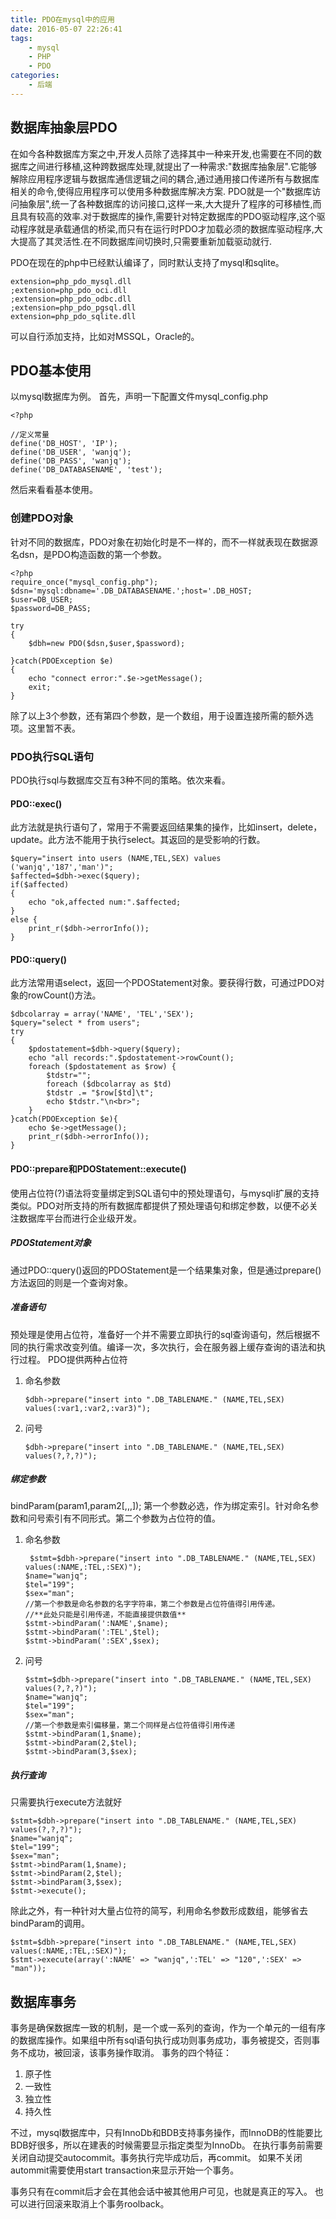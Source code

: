 ```yaml
---
title: PDO在mysql中的应用
date: 2016-05-07 22:26:41
tags:
    - mysql
    - PHP
    - PDO
categories:
    - 后端
---
```

## 数据库抽象层PDO
在如今各种数据库方案之中,开发人员除了选择其中一种来开发,也需要在不同的数据库之间进行移植,这种跨数据库处理,就提出了一种需求:"数据库抽象层".它能够解除应用程序逻辑与数据库通信逻辑之间的耦合,通过通用接口传递所有与数据库相关的命令,使得应用程序可以使用多种数据库解决方案.
PDO就是一个"数据库访问抽象层",统一了各种数据库的访问接口,这样一来,大大提升了程序的可移植性,而且具有较高的效率.对于数据库的操作,需要针对特定数据库的PDO驱动程序,这个驱动程序就是承载通信的桥梁,而只有在运行时PDO才加载必须的数据库驱动程序,大大提高了其灵活性.在不同数据库间切换时,只需要重新加载驱动就行.
<!-- more -->
PDO在现在的php中已经默认编译了，同时默认支持了mysql和sqlite。
```
extension=php_pdo_mysql.dll
;extension=php_pdo_oci.dll
;extension=php_pdo_odbc.dll
;extension=php_pdo_pgsql.dll
extension=php_pdo_sqlite.dll
```
可以自行添加支持，比如对MSSQL，Oracle的。

## PDO基本使用
以mysql数据库为例。
首先，声明一下配置文件mysql_config.php
```
<?php

//定义常量  
define('DB_HOST', 'IP');  
define('DB_USER', 'wanjq');  
define('DB_PASS', 'wanjq');  
define('DB_DATABASENAME', 'test'); 

```
然后来看看基本使用。
### 创建PDO对象
针对不同的数据库，PDO对象在初始化时是不一样的，而不一样就表现在数据源名dsn，是PDO构造函数的第一个参数。
```
<?php
require_once("mysql_config.php");
$dsn='mysql:dbname='.DB_DATABASENAME.';host='.DB_HOST;
$user=DB_USER;
$password=DB_PASS;

try
{
    $dbh=new PDO($dsn,$user,$password);
    
}catch(PDOException $e)
{
    echo "connect error:".$e->getMessage();
    exit;
}
```
除了以上3个参数，还有第四个参数，是一个数组，用于设置连接所需的额外选项。这里暂不表。
### PDO执行SQL语句
PDO执行sql与数据库交互有3种不同的策略。依次来看。
#### PDO::exec()
此方法就是执行语句了，常用于不需要返回结果集的操作，比如insert，delete，update。此方法不能用于执行select。其返回的是受影响的行数。
```
$query="insert into users (NAME,TEL,SEX) values ('wanjq','187','man')";
$affected=$dbh->exec($query);
if($affected)
{
    echo "ok,affected num:".$affected;
}
else {
    print_r($dbh->errorInfo());
}
```
#### PDO::query()
此方法常用语select，返回一个PDOStatement对象。要获得行数，可通过PDO对象的rowCount()方法。
```
$dbcolarray = array('NAME', 'TEL','SEX');  
$query="select * from users";
try
{
    $pdostatement=$dbh->query($query);
    echo "all records:".$pdostatement->rowCount();
    foreach ($pdostatement as $row) {
        $tdstr="";
        foreach ($dbcolarray as $td)  
        $tdstr .= "$row[$td]\t";  
        echo $tdstr."\n<br>";
    }
}catch(PDOException $e){
    echo $e->getMessage();
    print_r($dbh->errorInfo());
}
```
#### PDO::prepare和PDOStatement::execute()
使用占位符(?)语法将变量绑定到SQL语句中的预处理语句，与mysqli扩展的支持类似。PDO对所支持的所有数据库都提供了预处理语句和绑定参数，以便不必关注数据库平台而进行企业级开发。
##### PDOStatement对象
通过PDO::query()返回的PDOStatement是一个结果集对象，但是通过prepare()方法返回的则是一个查询对象。
##### 准备语句
预处理是使用占位符，准备好一个并不需要立即执行的sql查询语句，然后根据不同的执行需求改变列值。编译一次，多次执行，会在服务器上缓存查询的语法和执行过程。
PDO提供两种占位符
1. 命名参数
	```
    $dbh->prepare("insert into ".DB_TABLENAME." (NAME,TEL,SEX) values(:var1,:var2,:var3)");
    ```
2. 问号
	```
    $dbh->prepare("insert into ".DB_TABLENAME." (NAME,TEL,SEX) values(?,?,?)");
    ```
    
##### 绑定参数
bindParam(param1,param2[,,,]);
第一个参数必选，作为绑定索引。针对命名参数和问号索引有不同形式。第二个参数为占位符的值。
1. 命名参数
	```
     $stmt=$dbh->prepare("insert into ".DB_TABLENAME." (NAME,TEL,SEX) values(:NAME,:TEL,:SEX)");
    $name="wanjq";
    $tel="199";
    $sex="man";
    //第一个参数是命名参数的名字字符串，第二个参数是占位符值得引用传递。
    //**此处只能是引用传递，不能直接提供数值**
    $stmt->bindParam(':NAME',$name);
    $stmt->bindParam(':TEL',$tel);
    $stmt->bindParam(':SEX',$sex);
    ```
2. 问号
	```
    $stmt=$dbh->prepare("insert into ".DB_TABLENAME." (NAME,TEL,SEX) values(?,?,?)");
    $name="wanjq";
    $tel="199";
    $sex="man";
    //第一个参数是索引偏移量，第二个同样是占位符值得引用传递
    $stmt->bindParam(1,$name);
    $stmt->bindParam(2,$tel);
    $stmt->bindParam(3,$sex);
    ```

##### 执行查询
只需要执行execute方法就好
```
$stmt=$dbh->prepare("insert into ".DB_TABLENAME." (NAME,TEL,SEX) values(?,?,?)");
$name="wanjq";
$tel="199";
$sex="man";
$stmt->bindParam(1,$name);
$stmt->bindParam(2,$tel);
$stmt->bindParam(3,$sex);
$stmt->execute();
```
除此之外，有一种针对大量占位符的简写，利用命名参数形成数组，能够省去bindParam的调用。
```
$stmt=$dbh->prepare("insert into ".DB_TABLENAME." (NAME,TEL,SEX) values(:NAME,:TEL,:SEX)");
$stmt->execute(array(':NAME' => "wanjq",':TEL' => "120",':SEX' => "man"));
```

## 数据库事务
事务是确保数据库一致的机制，是一个或一系列的查询，作为一个单元的一组有序的数据库操作。如果组中所有sql语句执行成功则事务成功，事务被提交，否则事务不成功，被回滚，该事务操作取消。
事务的四个特征：
1. 原子性
2. 一致性
3. 独立性
4. 持久性


不过，mysql数据库中，只有InnoDb和BDB支持事务操作，而InnoDB的性能要比BDB好很多，所以在建表的时候需要显示指定类型为InnoDb。
在执行事务前需要关闭自动提交autocommit。事务执行完毕成功后，再commit。
如果不关闭autommit需要使用start transaction来显示开始一个事务。

事务只有在commit后才会在其他会话中被其他用户可见，也就是真正的写入。
也可以进行回滚来取消上个事务roolback。

